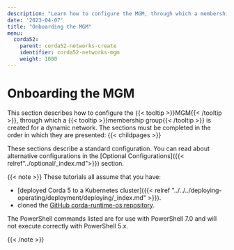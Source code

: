 ```yaml
---
description: "Learn how to configure the MGM, through which a membership group is created for a network."
date: '2023-04-07'
title: "Onboarding the MGM"
menu:
  corda52:
    parent: corda52-networks-create
    identifier: corda52-networks-mgm
    weight: 1000
---
```


# Onboarding the MGM

This section describes how to configure the {{< tooltip >}}MGM{{< /tooltip >}}, through which a {{< tooltip >}}membership group{{< /tooltip >}} is created for a dynamic network. The sections must be completed in the order in which they are presented:
{{< childpages >}}

These sections describe a standard configuration. You can read about alternative configurations in the [Optional Configurations]({{< relref"../optional/_index.md">}}) section.

{{< note >}}
These tutorials all assume that you have:

* [deployed Corda 5 to a Kubernetes cluster]({{< relref "../../../deploying-operating/deployment/deploying/_index.md" >}}).
* cloned the [GitHub corda-runtime-os repository](https://github.com/corda/corda-runtime-os).

The PowerShell commands listed are for use with PowerShell 7.0 and will not execute correctly with PowerShell 5.x.

{{< /note >}}

